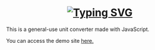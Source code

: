 <h1 align="center"><a href="https://git.io/typing-svg"><img src="https://readme-typing-svg.demolab.com?font=Fira+Code&size=30&pause=1000&color=C8A928&center=true&vCenter=true&width=435&lines=Unit+Converter" alt="Typing SVG" /></a></h1>

This is a general-use unit converter made with JavaScript.

You can access the demo site <a href="https://samuelfcosta18.github.io/unitconverter/" target="_blank"> here. </a>
